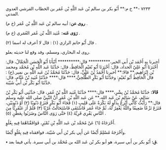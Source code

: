 ٧٢٣٣ -** خ م:** أَبُو بكر بن سالم بْن عَبد اللَّهِ بْن عُمَر بن الخطاب القرشي العدوي المدني.

**روى عن:** أبيه سالم بْن عَبد اللَّهِ بْن عُمَر (خ م) .

**رَوَى عَنه:** عُبَيد اللَّه بْن عُمَر العُمَري (خ م) .

قال أَبُو حاتم الرازي (١) : قال لا أعرف له اسما (٢) .

روى له البخاري، ومسلم، وقد وقع لنا حديثه بعلو.

أخبرنا بِهِ أَحْمَد بْن أَبي الخير،********** قال:********** أَنْبَأَنَا أَبُو الْحَسَنِ الْجَمَّالُ، قال: أَخْبَرَنَا أَبُو عَلِيّ الحداد، قال: أَخْبَرَنَا أَبُو نُعَيْمٍ الْحَافِظُ، قال: حَدَّثَنَا عَبد اللَّهِ بْن مُحَمَّد ومحمد بْن إِبْرَاهِيم،** قالا:** أخبرنا أَحْمَدُ بْنُ عَلِيٍّ، قال: حَدَّثَنَا مُحَمَّدُ بْنُ عَبد اللَّهِ بن نمير.(ح) : قال الْحَافِظُ أَبُو نُعَيْمٍ: وحَدَّثَنَا أَبُو بَكْرٍ الطَّلَحِيُّ،**** قال:**** حَدَّثَنَا عُبَيد بْنُ غَنَّامٍ، قال: حَدَّثَنَا أَبُو بَكْر بْن أَبي شَيْبَة.

**قَالا:** حَدَّثَنَا مُحَمَّدُ بْنُ بِشْرٍ،**** قال:**** حَدَّثَنَا عُبَيد اللَّهِ بْنُ عُمَر، قال: حَدَّثَنِي أَبُو بَكْرِ بْنُ سَالِمٍ، عَنْ سَالِمِ بْن عَبد الله،** عَن عَبد اللَّهِ بْنِ عُمَر أَنَّ النَّبِيَّ صلى الله عليه وسلم قال:** رَأَيْتُ كَأَنِّي أَنْزِعُ بِدَلْوٍ لَهُ بَكْرَةٌ عَلَى قَلِيبٍ (١) فَجَاءَ أَبُو بَكْرٍ فَنَزَعَ ذَنُوبًا (٢) أَوْ ذَنُوبَيْنِ، فَنَزَعَ نَزْعًا ضَعِيفًا واللَّهُ يَغْفِرُ لَهُ، ثُمَّ جَاءَ عُمَر فَاسْتَقَى فَاسْتَحَالَتْ غَرْبًا (٣) فَلَمْ أَرَ عَبْقَرِيًّا مِنَ النَّاسِ يَفْرِي فَرِيَّهُ (٤) حَتَّى رَوَى النَّاسُ وضَرَبُوا بِعَطَنٍ (٥) .

أَخْرَجَاهُ (٦) عَنْ مُحَمَّد بْن عَبد اللَّهِ بْنِ نُمْيَرٍ، فَوَافَقْنَاهُمَا فِيهِ بِعُلُوٍ.

وأَخْرَجَهُ مُسْلِمٌ أَيْضًا عَن أَبِي بكر بْن أَبي شَيْبَة، فوافقناه فِيهِ بِعُلُوٍ أَيْضًا.

**• ق:** أَبُو بكر بن أَبي سبرة، هو أبو بكر بْن عَبد الله بن مُحَمَّد بن أَبي سبرة. يأتي فيما بعد.